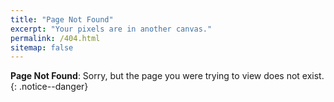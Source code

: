 ```yaml
---
title: "Page Not Found"
excerpt: "Your pixels are in another canvas."
permalink: /404.html
sitemap: false
---
```


**Page Not Found**: Sorry, but the page you were trying to view does not exist.
{: .notice--danger}
